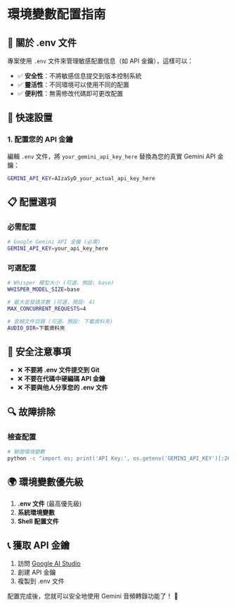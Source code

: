 # 環境變數配置指南

## 📄 關於 .env 文件

專案使用 `.env` 文件來管理敏感配置信息（如 API 金鑰），這樣可以：

- ✅ **安全性**：不將敏感信息提交到版本控制系統
- ✅ **靈活性**：不同環境可以使用不同的配置
- ✅ **便利性**：無需修改代碼即可更改配置

## 🚀 快速設置

### 1. 配置您的 API 金鑰
編輯 `.env` 文件，將 `your_gemini_api_key_here` 替換為您的真實 Gemini API 金鑰：

```bash
GEMINI_API_KEY=AIzaSyD_your_actual_api_key_here
```

## 📋 配置選項

### 必需配置
```bash
# Google Gemini API 金鑰 (必需)
GEMINI_API_KEY=your_api_key_here
```

### 可選配置
```bash
# Whisper 模型大小 (可選，預設: base)
WHISPER_MODEL_SIZE=base

# 最大並發請求數 (可選，預設: 4)
MAX_CONCURRENT_REQUESTS=4

# 音頻文件目錄 (可選，預設: 下載資料夾)
AUDIO_DIR=下載資料夾
```

## 🔐 安全注意事項

- ❌ **不要將 .env 文件提交到 Git**
- ❌ **不要在代碼中硬編碼 API 金鑰**
- ❌ **不要與他人分享您的 .env 文件**

## 🔍 故障排除

### 檢查配置
```bash
# 驗證環境變數
python -c "import os; print('API Key:', os.getenv('GEMINI_API_KEY')[:20] + '...' if os.getenv('GEMINI_API_KEY') else 'Not set')"
```

## 🌍 環境變數優先級

1. **.env 文件** (最高優先級)
2. **系統環境變數**
3. **Shell 配置文件**

## 📞 獲取 API 金鑰

1. 訪問 [Google AI Studio](https://aistudio.google.com/)
2. 創建 API 金鑰
3. 複製到 .env 文件

配置完成後，您就可以安全地使用 Gemini 音頻轉錄功能了！ 🎉
